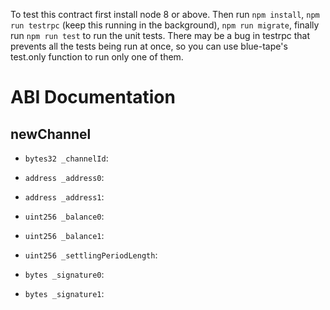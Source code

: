 To test this contract first install node 8 or above. Then run `npm install`, `npm run testrpc` (keep this running in the background), `npm run migrate`, finally run `npm run test` to run the unit tests. There may be a bug in testrpc that prevents all the tests being run at once, so you can use blue-tape's test.only function to run only one of them.

# ABI Documentation

## newChannel

- `bytes32 _channelId`:

- `address _address0`:
- `address _address1`:

- `uint256 _balance0`:
- `uint256 _balance1`:

- `uint256 _settlingPeriodLength`:

- `bytes _signature0`:
- `bytes _signature1`:
